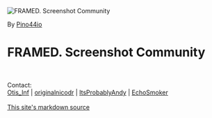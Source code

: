 <div class="figure">
<img src="Images/framed_intro_pino.jpg" alt="FRAMED. Screenshot Community" title="By Pino44io" class="autosize" />
<p>By <a href="https://www.deviantart.com/pino44io/" target="_blank">Pino44io</a></p>
</div>
<h1 class="text-center">FRAMED. Screenshot Community</h1>
<br/>
<p class="text-center">
Contact:<br>
<i class="fa fa-twitter"></i> <a href="https://twitter.com/FransBouma" target="_blank">Otis_Inf</a> |
<i class="fa fa-twitter"></i> <a href="https://twitter.com/originalnicodr" target="_blank">originalnicodr</a> |
<i class="fa fa-twitter"></i> <a href="https://twitter.com/ItsProbablyAndy" target="_blank">ItsProbablyAndy</a> |
<i class="fa fa-twitter"></i> <a href="https://twitter.com/EchoSmoker" target="_blank">EchoSmoker</a>
<br><br>
<i class="fa fa-github"></i> <a href="https://github.com/framedsc/Sitesource" target="_blank">This site's markdown source</a>
</p>
